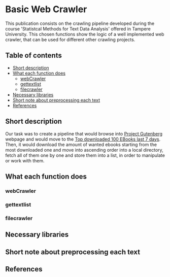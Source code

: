 # Basic Web Crawler

This publication consists on the crawling pipeline developed during the course 'Statistcal Methods for Text Data Analysis' offered in Tampere University. This chosen functions show the logic of a well implemented web crawler, that can be used for different other crawling projects.

## Table of contents

- [Short description](https://github.com/robredomikel/basic-web-crawler#short-description)
- [What each function does](https://github.com/robredomikel/basic-web-crawler#what-each-function-does)
	- [webCrawler](https://github.com/robredomikel/basic-web-crawler#webcrawler)
	- [gettextlist](https://github.com/robredomikel/basic-web-crawler#gettextlist)
	- [filecrawler](https://github.com/robredomikel/basic-web-crawler#filecrawler)
- [Necessary libraries](https://github.com/robredomikel/basic-web-crawler#necessary-libraries)
- [Short note about preprocessing each text](https://github.com/robredomikel/basic-web-crawler#short-note-about-preprocessing-each-text)
- [References](https://github.com/robredomikel/basic-web-crawler#references)

## Short description

Our task was to create a pipeline that would browse into [Project Gutenberg](https://www.gutenberg.org) webpage and would move to the [Top downloaded 100 EBooks last 7 days](https://www.gutenberg.org/browse/scores/top#books-last30). Then, it would download the amount of wanted ebooks starting from the most downloaded one and move into ascending order into a local directory, fetch all of them one by one and store them into a list, in order to manipulate or work with them.

## What each function does

### webCrawler

### gettextlist

### filecrawler

## Necessary libraries

## Short note about preprocessing each text

## References

